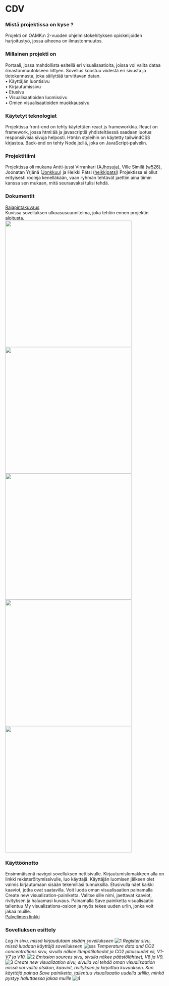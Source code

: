 
# CDV
 ### Mistä projektissa on kyse ?
Projekti on OAMK:n 2-vuoden ohjelmistokehityksen opiskelijoiden harjoitustyö, jossa aiheena on ilmastonmuutos.


### Millainen projekti on

Portaali, jossa mahdollista esitellä eri visualisaatioita, joissa voi valita dataa ilmastonmuutokseen liittyen.
Sovellus koostuu viidestä eri sivusta ja tietokannasta, joka säilyttää tarvittavan datan.  
•	Käyttäjän luontisivu  
•	Kirjautumissivu  
•	Etusivu  
•	Visualisaatioiden luomissivu  
•	Omien visualisaatioiden muokkaussivu

### Käytetyt teknologiat
Projektissa front-end on tehty käytettäen react.js frameworkkia. React on framework, jossa html:ää ja javascriptiä yhdisteltäessä saadaan luotua responsiivisia sivuja helposti. Html:n styleihin on käytetty tailwindCSS kirjastoa. Back-end on tehty Node.js:llä, joka on JavaScript-palvelin. 
### Projektitiimi

Projektissa oli mukana Antti-jussi Virrankari  ([AJhosuja](https://github.com/AJHosuja)), Ville Similä ([w526](https://github.com/w526)), Joonatan Yrjänä ([Jonkkuu](https://github.com/Jonkkuu)) ja Heikki Pätsi ([heikkipatsi](https://github.com/heikkipatsi)) Projektissa ei ollut erityisesti rooleja kenelläkään, vaan ryhmän tehtävät jaettiin aina tiimin kanssa sen mukaan, mitä seuraavaksi tulisi tehdä.
### Dokumentit
[Rajapintakuvaus](https://www.postman.com/bold-spaceship-457222/workspace/group12/request/19438709-1bcdcd65-5e2f-4dd1-83cd-9172040adf6d)  
Kuvissa sovelluksen ulkoasusuunnitelma, joka tehtiin ennen projektin aloitusta.  
<img src="https://user-images.githubusercontent.com/99876629/207303973-8f74c7a4-19b7-433f-90ea-0b6b01d4d4f2.png"  width="400"/>
<img src="https://user-images.githubusercontent.com/99876629/207304033-12756ba2-a039-4d33-b14f-8b57fb35f9bc.png"  width="400" />
<img src="https://user-images.githubusercontent.com/99876629/207304044-f9e19887-4730-43c5-9fcc-62642d738d99.png"  width="400" />
<img src="https://user-images.githubusercontent.com/99876629/207304051-21964b43-78be-4563-a257-c398b9b3fe27.png"  width="400" />
<img src="https://user-images.githubusercontent.com/99876629/207304061-36f9e88d-67d5-4cc5-9b48-b62454c48f07.png"  width="400" />



### Käyttöönotto  
Ensimmäisenä navigoi sovelluksen nettisivulle. Kirjautumislomakkeen alla on linkki rekisteröitymissivulle, luo käyttäjä. Käyttäjän luomisen jälkeen olet valmis kirjautumaan sisään tekemilläsi tunnuksilla. Etusivulla näet kaikki kaaviot, jotka ovat saatavilla. Voit luoda oman visualisaation painamalla Create new visualization-painiketta. Valitse sille nimi, jaettavat kaaviot, rivityksen ja haluamasi kuvaus. Painamalla Save painiketta visualisaatio tallentuu My visualizations-osioon ja myös tekee uuden urlin, jonka voit jakaa muille.  
[Palvelimen linkki](https://sinuous-branch-370709.lm.r.appspot.com/)
### Sovelluksen esittely
*Log in sivu, missä kirjaudutaan sisään sovellukseen*
![1](https://user-images.githubusercontent.com/99876629/207306911-43c9ed76-2966-47ca-8e78-d1cbd30bdba3.PNG)
*Register sivu, missä luodaan käyttäjä sovellukseen*
![sss](https://user-images.githubusercontent.com/99876629/207307319-a37c26aa-eee0-454c-b105-cda829aaf871.PNG)
*Temperature data and CO2 concentrations sivu, sivulla näkee lämpötilatiedot ja CO2 pitoisuudet eli, V1-V7 ja V10.*
![2](https://user-images.githubusercontent.com/99876629/207306917-6163420a-c25f-4fb3-9f39-6d75493f497a.PNG)
*Emission sources sivu, sivulla näkee päästölähteet, V8 ja V9.*
![3](https://user-images.githubusercontent.com/99876629/207306920-0cd66f1a-c39f-4c83-b9ae-fc36440cbba3.PNG)
*Create new visualization sivu, sivulla voi tehdä oman visualisaation missä voi valita otsikon, kaaviot, rivityksen ja kirjoittaa kuvauksen. Kun käyttäjä painaa Save painiketta, tallentuu visualisaatio uudella urlilla, minkä pystyy haluttaessa jakaa muille*
![4](https://user-images.githubusercontent.com/99876629/207307015-de6f5fd7-f11c-466c-90be-a3e7bd26f438.PNG)


